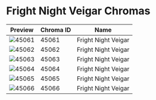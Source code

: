 # Fright Night Veigar Chromas

| Preview | Chroma ID | Name |
|---------|-----------|------|
| ![45061](https://raw.communitydragon.org/latest/plugins/rcp-be-lol-game-data/global/default/v1/champion-chroma-images/45/45061.png) | 45061 | Fright Night Veigar |
| ![45062](https://raw.communitydragon.org/latest/plugins/rcp-be-lol-game-data/global/default/v1/champion-chroma-images/45/45062.png) | 45062 | Fright Night Veigar |
| ![45063](https://raw.communitydragon.org/latest/plugins/rcp-be-lol-game-data/global/default/v1/champion-chroma-images/45/45063.png) | 45063 | Fright Night Veigar |
| ![45064](https://raw.communitydragon.org/latest/plugins/rcp-be-lol-game-data/global/default/v1/champion-chroma-images/45/45064.png) | 45064 | Fright Night Veigar |
| ![45065](https://raw.communitydragon.org/latest/plugins/rcp-be-lol-game-data/global/default/v1/champion-chroma-images/45/45065.png) | 45065 | Fright Night Veigar |
| ![45066](https://raw.communitydragon.org/latest/plugins/rcp-be-lol-game-data/global/default/v1/champion-chroma-images/45/45066.png) | 45066 | Fright Night Veigar |